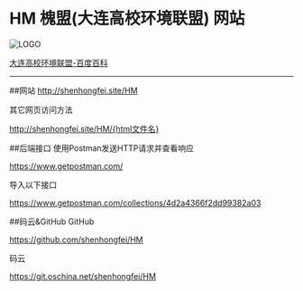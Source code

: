 # HM 槐盟(大连高校环境联盟)	网站

![LOGO](http://a.hiphotos.baidu.com/baike/w%3D268%3Bg%3D0/sign=b8b16c0c0af79052ef1f403834c8b0f7/f9dcd100baa1cd11ea9e6d3fba12c8fcc3ce2d80.jpg)


[大连高校环境联盟-百度百科](http://baike.baidu.com/link?url=VhFPgFwxN_0WM8DWqC9YEGVTLZsLpFmHSPlwEIb-g4IUESdx3CdnKhZ-rlQHtzi2qMhNiWunTaqiviOzQXqJkdi1YR32bL0sECsj2UJtIMW1x2Sig6Fg2xXBhooWa1yNb2WNoWSZwFKcpdrKx932fLYaoIl01Gbkt3p5LIAhrWayhrr4vITOzAFIlx1VHeQs)

---

##网站
http://shenhongfei.site/HM

其它网页访问方法

http://shenhongfei.site/HM/{html文件名}

##后端接口
使用Postman发送HTTP请求并查看响应

https://www.getpostman.com/

导入以下接口

https://www.getpostman.com/collections/4d2a4366f2dd99382a03

##码云&GitHub
GitHub

https://github.com/shenhongfei/HM

码云

https://git.oschina.net/shenhongfei/HM




